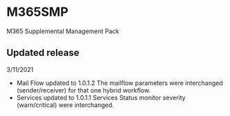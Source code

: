 # M365SMP
M365 Supplemental Management Pack 

## Updated release
3/11/2021
- Mail Flow updated to 1.0.1.2
  The mailflow parameters were interchanged (sender/receiver) for that one hybrid workflow.
- Services updated to 1.0.1.1
  Services Status monitor severity (warn/critical) were interchanged.


